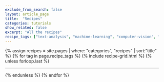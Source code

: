 ```yaml
---
exclude_from_search: false
layout: article_page
title:  "Recipes"
categories: tutorials
show_related: false
excerpt: "All the recipes"
recipe_tags: ["text-analysis", "machine-learning", "computer-vision", "utilities"]
---
```


{% assign recipes = site.pages | where: "categories", "recipes" | sort:"title" %}
{% for tag in page.recipe_tags %}
  {% include recipe-grid.html %}
  {% unless forloop.last %}
  <hr>
  {% endunless %}
{% endfor %}

